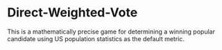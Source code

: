 # Direct-Weighted-Vote
This is a mathematically precise game for determining a winning popular candidate using US population statistics as the default metric.
